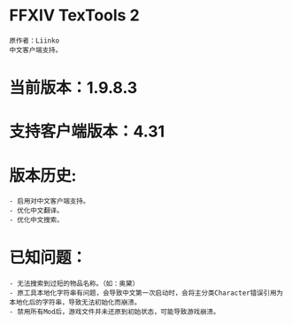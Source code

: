 
# FFXIV TexTools 2
    原作者：Liinko
    中文客户端支持。

# 当前版本：1.9.8.3
# 支持客户端版本：4.31
# 版本历史:

    - 启用对中文客户端支持。
    - 优化中文翻译。
    - 优化中文搜索。
    
# 已知问题：
    - 无法搜索到过短的物品名称。（如：奥黛）
    - 原工具本地化字符串有问题，会导致中文第一次启动时，会将主分类Character错误引用为本地化后的字符串，导致无法初始化而崩溃。
    - 禁用所有Mod后，游戏文件并未还原到初始状态，可能导致游戏崩溃。
